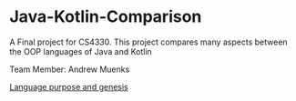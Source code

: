 # Java-Kotlin-Comparison
A Final project for CS4330. This project compares many aspects between the OOP languages of Java and Kotlin

Team Member: Andrew Muenks

[Language purpose and genesis](MarkdownFiles/purpose.md)
